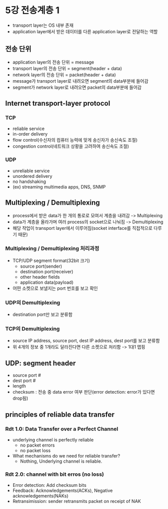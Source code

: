 # 5강 전송계층 1
- transport layer는 OS 내부 존재
- application layer에서 받은 데이터를 다른 application layer로 전달하는 역할

## 전송 단위
- application layer의 전송 단위 = message
- transport layer의 전송 단위 = segment(header + data)
- network layer의 전송 단위 = packet(header + data)
- message가 transport layer로 내려오면 segment의 data부분에 들어감
- segment가 network layer로 내려오면 packet의 data부분에 들어감

## Internet transport-layer protocol

### TCP
- reliable service
- in-order delivery
- flow control(수신자의 컴퓨터 능력에 맞게 송신자가 송신속도 조절)
- congestion control(네트워크 상황을 고려하여 송신속도 조절)

### UDP
- unreliable service
- unordered delivery
- no handshaking
- (ex) streaming multimedia apps, DNS, SNMP

## Multiplexing / Demultiplexing
- process에서 받은 data가 한 개의 통로로 모여서 계층을 내려감 -> Multiplexing
- data가 계층을 올라가며 여러 process의 socket으로 나눠짐 -> Demultiplexing
- 해당 작업이 transport layer에서 이루어짐(socket interface를 직접적으로 다루기 때문)

### Multiplexing / Demultiplexing 처리과정
- TCP/UDP segment format(32bit 크기)
  - source port(sender)
  - destination port(receiver)
  - other header fields
  - application data(payload)
- 어떤 소켓으로 보낼지는 port 번호를 보고 확인

### UDP의 Demultiplexing
- destination port만 보고 분류함

### TCP의 Demultiplexing
- source IP address, source port, dest IP address, dest port를 보고 분류함
- 위 4개의 정보 중 1개라도 달라진다면 다른 소켓으로 처리함 -> 1대1 맵핑

## UDP: segment header
- source port #
- dest port #
- length
- checksum : 전송 중 data error 여부 판단(error detection: error가 있다면 drop됨)

## principles of reliable data transfer

### Rdt 1.0: Data Transfer over a Perfect Channel
- underlying channel is perfectly reliable
  - no packet errors
  - no packet loss
- What mechanisms do we need for reliable transfer?
  - Nothing, Underlying channel is reliable.

### Rdt 2.0: channel with bit erros (no loss)
- Error detection: Add checksum bits
- Feedback: Acknowledgements(ACKs), Negative acknowledgements(NAKs)
- Retransimission: sender retransmits packet on receipt of NAK